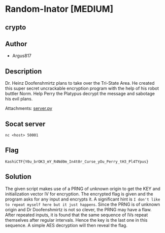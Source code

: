 # Random-Inator [MEDIUM]

## crypto

## Author

- Argus817

## Description

Dr. Heinz Doofenshmirtz plans to take over the Tri-State Area. He created this super secret uncrackable encryption program with the help of his robot buttler Norm. Help Perry the Platypus decrypt the message and sabotage his evil plans.

Attachments: [server.py](attachments/server.py)

## Socat server

`nc <host> 50001` 

## Flag

`KashiCTF{Y0u_brOK3_mY_R4Nd0m_In4t0r_Curse_yOu_Perry_tH3_Pl4TYpus}`

## Solution

The given script makes use of a PRNG of unknown origin to get the KEY and initialization vector IV for encryption. The encrypted flag is given and the program asks for any input and encrypts it. A significant hint is `I don't like to repeat myself here but it just happens`. Since the PRNG is of unknown origin and Dr Doofenshmirtz is not so clever, the PRNG may have a flaw. After repeated inputs, it is found that the same sequence of IVs repeat themselves after regular intervals. Hence the key is the last one in this sequence. A simple AES decryption will then reveal the flag.
